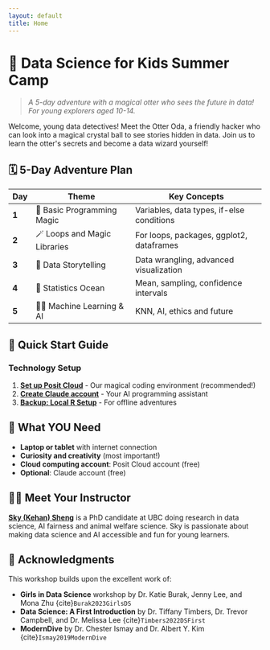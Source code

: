 ```yaml
---
layout: default
title: Home
---
```


# 🌟 Data Science for Kids Summer Camp

> *A 5-day adventure with a magical otter who sees the future in data! For young explorers aged 10-14.*

Welcome, young data detectives! Meet the Otter Oda, a friendly hacker who can look into a magical crystal ball to see stories hidden in data. Join us to learn the otter's secrets and become a data wizard yourself!

## 🗓️ 5-Day Adventure Plan

| Day | Theme | Key Concepts |
|-----|-------|--------------|
| **1** | 🏰 Basic Programming Magic | Variables, data types, if-else conditions |
| **2** | 🪄 Loops and Magic Libraries | For loops, packages, ggplot2, dataframes |
| **3** | 🎨 Data Storytelling | Data wrangling, advanced visualization |
| **4** | 🌊 Statistics Ocean | Mean, sampling, confidence intervals |
| **5** | 🧙‍♀️ Machine Learning & AI | KNN, AI, ethics and future |

## 🚀 Quick Start Guide

### Technology Setup

1. **[Set up Posit Cloud](setup/posit-cloud-setup.md)** - Our magical coding environment (recommended!)
2. **[Create Claude account](setup/claude-setup.md)** - Your AI programming assistant
3. **[Backup: Local R Setup](setup/local-rstudio-setup.md)** - For offline adventures

## 🎒 What YOU Need

- **Laptop or tablet** with internet connection
- **Curiosity and creativity** (most important!)
- **Cloud computing account**: Posit Cloud account (free)
- **Optional**: Claude account (free)

## 👩‍🏫 Meet Your Instructor

[**Sky (Kehan) Sheng**](http://www.skysheng.io/) is a PhD candidate at UBC doing research in data science, AI fairness and animal welfare science. Sky is passionate about making data science and AI accessible and fun for young learners.

## 🙏 Acknowledgments

This workshop builds upon the excellent work of:
- **Girls in Data Science** workshop by Dr. Katie Burak, Jenny Lee, and Mona Zhu {cite}`Burak2023GirlsDS`
- **Data Science: A First Introduction** by Dr. Tiffany Timbers, Dr. Trevor Campbell, and Dr. Melissa Lee {cite}`Timbers2022DSFirst`
- **ModernDive** by Dr. Chester Ismay and Dr. Albert Y. Kim {cite}`Ismay2019ModernDive`
